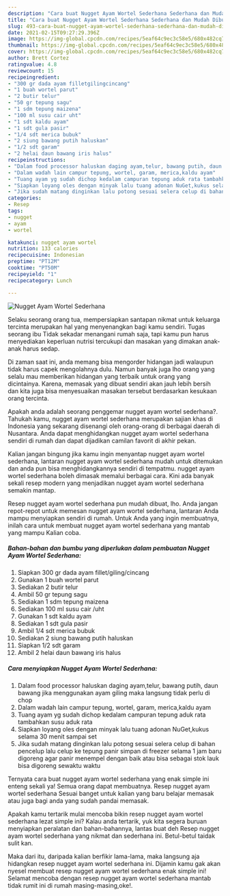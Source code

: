 ```yaml
---
description: "Cara buat Nugget Ayam Wortel Sederhana Sederhana dan Mudah Dibuat"
title: "Cara buat Nugget Ayam Wortel Sederhana Sederhana dan Mudah Dibuat"
slug: 493-cara-buat-nugget-ayam-wortel-sederhana-sederhana-dan-mudah-dibuat
date: 2021-02-15T09:27:29.396Z
image: https://img-global.cpcdn.com/recipes/5eaf64c9ec3c58e5/680x482cq70/nugget-ayam-wortel-sederhana-foto-resep-utama.jpg
thumbnail: https://img-global.cpcdn.com/recipes/5eaf64c9ec3c58e5/680x482cq70/nugget-ayam-wortel-sederhana-foto-resep-utama.jpg
cover: https://img-global.cpcdn.com/recipes/5eaf64c9ec3c58e5/680x482cq70/nugget-ayam-wortel-sederhana-foto-resep-utama.jpg
author: Brett Cortez
ratingvalue: 4.8
reviewcount: 15
recipeingredient:
- "300 gr dada ayam filletgilingcincang"
- "1 buah wortel parut"
- "2 butir telur"
- "50 gr tepung sagu"
- "1 sdm tepung maizena"
- "100 ml susu cair uht"
- "1 sdt kaldu ayam"
- "1 sdt gula pasir"
- "1/4 sdt merica bubuk"
- "2 siung bawang putih haluskan"
- "1/2 sdt garam"
- "2 helai daun bawang iris halus"
recipeinstructions:
- "Dalam food processor haluskan daging ayam,telur, bawang putih, daun bawang jika menggunakan ayam giling maka langsung tidak perlu di chop"
- "Dalam wadah lain campur tepung, wortel, garam, merica,kaldu ayam"
- "Tuang ayam yg sudah dichop kedalam campuran tepung aduk rata tambahkan susu aduk rata"
- "Siapkan loyang oles dengan minyak lalu tuang adonan NuGet,kukus selama 30 menit sampai set"
- "Jika sudah matang dinginkan lalu potong sesuai selera celup di bahan pencelup lalu celup ke tepung panir simpan di freezer selama 1 jam baru digoreng agar panir menempel dengan baik atau bisa sebagai stok lauk bisa digoreng sewaktu waktu"
categories:
- Resep
tags:
- nugget
- ayam
- wortel

katakunci: nugget ayam wortel 
nutrition: 133 calories
recipecuisine: Indonesian
preptime: "PT12M"
cooktime: "PT50M"
recipeyield: "1"
recipecategory: Lunch

---
```



![Nugget Ayam Wortel Sederhana](https://img-global.cpcdn.com/recipes/5eaf64c9ec3c58e5/680x482cq70/nugget-ayam-wortel-sederhana-foto-resep-utama.jpg)

Selaku seorang orang tua, mempersiapkan santapan nikmat untuk keluarga tercinta merupakan hal yang menyenangkan bagi kamu sendiri. Tugas seorang ibu Tidak sekadar menangani rumah saja, tapi kamu pun harus menyediakan keperluan nutrisi tercukupi dan masakan yang dimakan anak-anak harus sedap.

Di zaman  saat ini, anda memang bisa mengorder hidangan jadi walaupun tidak harus capek mengolahnya dulu. Namun banyak juga lho orang yang selalu mau memberikan hidangan yang terbaik untuk orang yang dicintainya. Karena, memasak yang dibuat sendiri akan jauh lebih bersih dan kita juga bisa menyesuaikan masakan tersebut berdasarkan kesukaan orang tercinta. 



Apakah anda adalah seorang penggemar nugget ayam wortel sederhana?. Tahukah kamu, nugget ayam wortel sederhana merupakan sajian khas di Indonesia yang sekarang disenangi oleh orang-orang di berbagai daerah di Nusantara. Anda dapat menghidangkan nugget ayam wortel sederhana sendiri di rumah dan dapat dijadikan camilan favorit di akhir pekan.

Kalian jangan bingung jika kamu ingin menyantap nugget ayam wortel sederhana, lantaran nugget ayam wortel sederhana mudah untuk ditemukan dan anda pun bisa menghidangkannya sendiri di tempatmu. nugget ayam wortel sederhana boleh dimasak memalui berbagai cara. Kini ada banyak sekali resep modern yang menjadikan nugget ayam wortel sederhana semakin mantap.

Resep nugget ayam wortel sederhana pun mudah dibuat, lho. Anda jangan repot-repot untuk memesan nugget ayam wortel sederhana, lantaran Anda mampu menyiapkan sendiri di rumah. Untuk Anda yang ingin membuatnya, inilah cara untuk membuat nugget ayam wortel sederhana yang mantab yang mampu Kalian coba.

<!--inarticleads1-->

##### Bahan-bahan dan bumbu yang diperlukan dalam pembuatan Nugget Ayam Wortel Sederhana:

1. Siapkan 300 gr dada ayam fillet/giling/cincang
1. Gunakan 1 buah wortel parut
1. Sediakan 2 butir telur
1. Ambil 50 gr tepung sagu
1. Sediakan 1 sdm tepung maizena
1. Sediakan 100 ml susu cair /uht
1. Gunakan 1 sdt kaldu ayam
1. Sediakan 1 sdt gula pasir
1. Ambil 1/4 sdt merica bubuk
1. Sediakan 2 siung bawang putih haluskan
1. Siapkan 1/2 sdt garam
1. Ambil 2 helai daun bawang iris halus




<!--inarticleads2-->

##### Cara menyiapkan Nugget Ayam Wortel Sederhana:

1. Dalam food processor haluskan daging ayam,telur, bawang putih, daun bawang jika menggunakan ayam giling maka langsung tidak perlu di chop
1. Dalam wadah lain campur tepung, wortel, garam, merica,kaldu ayam
1. Tuang ayam yg sudah dichop kedalam campuran tepung aduk rata tambahkan susu aduk rata
1. Siapkan loyang oles dengan minyak lalu tuang adonan NuGet,kukus selama 30 menit sampai set
1. Jika sudah matang dinginkan lalu potong sesuai selera celup di bahan pencelup lalu celup ke tepung panir simpan di freezer selama 1 jam baru digoreng agar panir menempel dengan baik atau bisa sebagai stok lauk bisa digoreng sewaktu waktu




Ternyata cara buat nugget ayam wortel sederhana yang enak simple ini enteng sekali ya! Semua orang dapat membuatnya. Resep nugget ayam wortel sederhana Sesuai banget untuk kalian yang baru belajar memasak atau juga bagi anda yang sudah pandai memasak.

Apakah kamu tertarik mulai mencoba bikin resep nugget ayam wortel sederhana lezat simple ini? Kalau anda tertarik, yuk kita segera buruan menyiapkan peralatan dan bahan-bahannya, lantas buat deh Resep nugget ayam wortel sederhana yang nikmat dan sederhana ini. Betul-betul taidak sulit kan. 

Maka dari itu, daripada kalian berfikir lama-lama, maka langsung aja hidangkan resep nugget ayam wortel sederhana ini. Dijamin kamu gak akan nyesel membuat resep nugget ayam wortel sederhana enak simple ini! Selamat mencoba dengan resep nugget ayam wortel sederhana mantab tidak rumit ini di rumah masing-masing,oke!.

